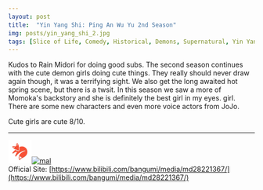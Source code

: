 ```yaml
---
layout: post
title:  "Yin Yang Shi: Ping An Wu Yu 2nd Season"
img: posts/yin_yang_shi_2.jpg
tags: [Slice of Life, Comedy, Historical, Demons, Supernatural, Yin Yang Shi]
---
```


Kudos to Rain Midori for doing good subs. The second season continues with the cute demon girls doing cute things. They really should never draw again though, it was a terrifying sight. 
We also get the long awaited hot spring scene, but there is a twsit. In this season we saw a more of Momoka's backstory and she is definitely the best girl in my eyes. girl.
There are some new characters and even more voice actors from JoJo.
  
Cute girls are cute 8/10.

---

[![kitsu](..\assets\img\kitsu.png)](https://kitsu.io/anime/yin-yang-shi-ping-an-wu-yu-2nd-season)[![mal](..\assets\img\mal.ico)](https://myanimelist.net/anime/40568/Yin_Yang_Shi__Ping_An_Wu_Yu_2nd_Season)  
Official Site: [https://www.bilibili.com/bangumi/media/md28221367/](https://www.bilibili.com/bangumi/media/md28221367/)  